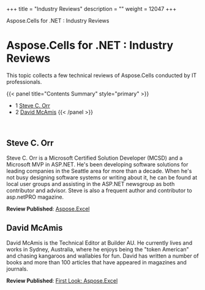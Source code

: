+++
title = "Industry Reviews" 
description = "" 
weight = 12047 
+++

Aspose.Cells for .NET : Industry Reviews  

# Aspose.Cells for .NET : Industry Reviews


This topic collects a few technical reviews of Aspose.Cells conducted by IT professionals.

{{< panel title="Contents Summary" style="primary" >}}
*   1 [Steve C. Orr](#IndustryReviews-SteveC.Orr)
*   2 [David McAmis](#IndustryReviews-DavidMcAmis)
{{< /panel >}}
 

 

## Steve C. Orr

Steve C. Orr is a Microsoft Certified Solution Developer (MCSD) and a Microsoft MVP in ASP.NET. He's been developing software solutions for leading companies in the Seattle area for more than a decade. When he's not busy designing software systems or writing about it, he can be found at local user groups and assisting in the ASP.NET newsgroup as both contributor and advisor. Steve is also a frequent author and contributor to asp.netPRO magazine.

**Review Published**: [Aspose.Excel](https://www.itprotoday.com/development-techniques-and-management/asposeexcel)

## David McAmis

David McAmis is the Technical Editor at Builder AU. He currently lives and works in Sydney, Australia, where he enjoys being the "token American" and chasing kangaroos and wallabies for fun. David has written a number of books and more than 100 articles that have appeared in magazines and journals.

**Review Published**: [First Look: Aspose.Excel](https://www.zdnet.com/article/first-look-aspose-excel/)

